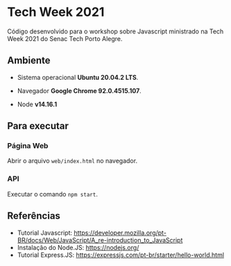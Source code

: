 # Tech Week 2021
Código desenvolvido para o workshop sobre Javascript ministrado na Tech Week 2021  do Senac Tech Porto Alegre.

## Ambiente

- Sistema operacional **Ubuntu 20.04.2 LTS**.

- Navegador **Google Chrome 92.0.4515.107**.

- Node **v14.16.1**

## Para executar

### Página Web

Abrir o arquivo `web/index.html` no navegador.

### API

Executar o comando `npm start`.

## Referências

- Tutorial Javascript: https://developer.mozilla.org/pt-BR/docs/Web/JavaScript/A_re-introduction_to_JavaScript 
- Instalação do Node.JS: https://nodejs.org/ 
- Tutorial Express.JS: https://expressjs.com/pt-br/starter/hello-world.html